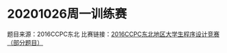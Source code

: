 # 20201026周一训练赛
题目来源：2016CCPC东北
比赛链接：[2016CCPC东北地区大学生程序设计竞赛 （部分题目）](https://vjudge.net/contest/404033)


